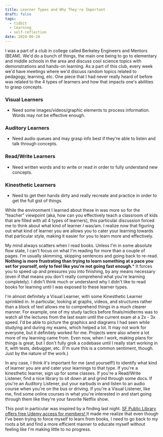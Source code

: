 ```yaml
---
title: Learner Types and Why They're Important
draft: false
tags:
  - tidbit
  - learning
  - self-reflection
date: 2024-06-20
---
```

 
I was a part of a club in college called Berkeley Engineers and Mentors (BEAM). We'd do a bunch of things, the main one being to go to elementary and middle schools in the area and discuss cool science topics with demonstrations and hands-on learning. As a part of this club, every week we'd have meetings where we'd discuss random topics related to pedagogy, learning, etc. One piece that I had never really heard of before was related to the 4 types of learners and how that impacts one's abilities to grasp concepts. 

### Visual Learners
- Need some images/videos/graphic elements to process information. Words may not be effective enough.

### Auditory Learners
- Need audio queues and may grasp info best if they're able to listen and talk through concepts.

### Read/Write Learners
- Need written words and to write or read in order to fully understand new concepts.

### Kinesthetic Learners
- Need to get their hands dirty and really recreate and practice in order to get the full gist of things.

While the environment I learned about these in was more so for the "teacher" viewpoint (aka, how can you effectively teach a classroom of kids that are filled with all 4 types of learners), this particular discussion forced me to think about what kind of learner *I* was/am. I realize now that figuring out what kind of learner you are allows you to cater your learning towards that particular style, making it easier for you to learn more and effectively.

My mind always scatters when I read books. Unless I'm in some absolute flow state, I can't focus on what I'm reading for more than a couple of pages. I'm usually skimming, skipping sentences and going back to re-read. **Nothing is more frustrating than trying to learn something at a pace you set for yourself, only to feel like you're not going fast enough.*** It forces you to speed up and pressures you into finishing, by any means necessary (even if that means you don't really comprehend what you're learning completely). I didn't think much or understand why I didn't like to read books for learning until I was exposed to these learner types.

I'm almost definitely a Visual Learner, with some Kinesthetic Learner sprinkled in. In particular, looking at graphs, videos, and structures rather than a block of text allows me to comprehend things in a much clearer manner. For example, one of my study tactics before finals/midterms was to watch all the lectures from the last exam until the current exam at a 2x - 3x speed. I'd be able to picture the graphics and diagrams I had seen while studying and during my exams, which helped a lot. It may not work for everyone, but it definitely worked for me. Projects were also where a lot more of my learning came from. Even now, when I work, making plans for things is great, but I don't fully grok a codebase until I really start working in it, with tests, debugger, etc. (I'm sure this is a common sentiment, though. Just by the nature of the work.)

In any case, I think it's important for me (and yourself!) to identify what kind of learner you are and cater your learnings to that type. If you're a kinesthetic learner, sign up for some classes. If you're a Read/Write Listener, find a nice library to sit down at and grind through some docs. If you're an Auditory Listener, put your earbuds in and listen to an audio course when you're on the bus or driving. If you're a Visual Listener, like me, find some online courses in what you're interested in and start going through them like they're your favorite Netflix show.

This post in particular was inspired by a finding last night. [SF Public Library offers free Udemy access for members! ](https://sfpl.org/research-learn/elearning)It made me realize that even though I've been trying to force myself to learn from books, I need to go back to my roots a bit and find a more efficient manner to educate myself without feeling like I'm making little to no progress.


